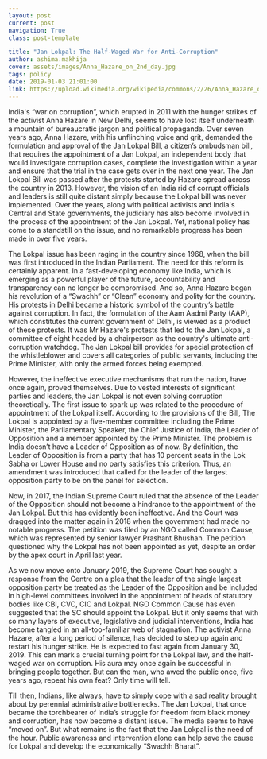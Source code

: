 ```yaml
---
layout: post
current: post
navigation: True
class: post-template

title: "Jan Lokpal: The Half-Waged War for Anti-Corruption"
author: ashima.makhija
cover: assets/images/Anna_Hazare_on_2nd_day.jpg
tags: policy
date: 2019-01-03 21:01:00
link: https://upload.wikimedia.org/wikipedia/commons/2/26/Anna_Hazare_on_2nd_day.jpg
---
```

India's “war on corruption”, which erupted in 2011 with the hunger strikes of the activist Anna Hazare in New Delhi, seems to have lost itself underneath a mountain of bureaucratic jargon and political propaganda. Over seven years ago, Anna Hazare, with his unflinching voice and grit, demanded the formulation and approval of the Jan Lokpal Bill, a citizen’s ombudsman bill, that requires the appointment of a Jan Lokpal, an independent body that would investigate corruption cases, complete the investigation within a year and ensure that the trial in the case gets over in the next one year. The Jan Lokpal Bill was passed after the protests started by Hazare spread across the country in 2013. However, the vision of an India rid of corrupt officials and leaders is still quite distant simply because the Lokpal bill was never implemented. Over the years, along with political activists and India's Central and State governments, the judiciary has also become involved in the process of the appointment of the Jan Lokpal. Yet, national policy has come to a standstill on the issue, and no remarkable progress has been made in over five years.

The Lokpal issue has been raging in the country since 1968, when the bill was first introduced in the Indian Parliament. The need for this reform is certainly apparent. In a fast-developing economy like India, which is emerging as a powerful player of the future, accountability and transparency can no longer be compromised. And so, Anna Hazare began his revolution of a “Swachh” or “Clean” economy and polity for the country. His protests in Delhi became a historic symbol of the country’s battle against corruption. In fact, the formulation of the Aam Aadmi Party (AAP), which constitutes the current government of Delhi, is viewed as a product of these protests. It was Mr Hazare's protests that led to the Jan Lokpal, a committee of eight headed by a chairperson as the country's ultimate anti-corruption watchdog. The Jan Lokpal bill provides for special protection of the whistleblower and covers all categories of public servants, including the Prime Minister, with only the armed forces being exempted.

However, the ineffective executive mechanisms that run the nation, have once again, proved themselves. Due to vested interests of significant parties and leaders, the Jan Lokpal is not even solving corruption theoretically. The first issue to spark up was related to the procedure of appointment of the Lokpal itself. According to the provisions of the Bill, The Lokpal is appointed by a five-member committee including the Prime Minister, the Parliamentary Speaker, the Chief Justice of India, the Leader of Opposition and a member appointed by the Prime Minister. The problem is India doesn’t have a Leader of Opposition as of now. By definition, the Leader of Opposition is from a party that has 10 percent seats in the Lok Sabha or Lower House and no party satisfies this criterion. Thus, an amendment was introduced that called for the leader of the largest opposition party to be on the panel for selection.

Now, in 2017, the Indian Supreme Court ruled that the absence of the Leader of the Opposition should not become a hindrance to the appointment of the Jan Lokpal. But this has evidently been ineffective. And the Court was dragged into the matter again in 2018 when the government had made no notable progress. The petition was filed by an NGO called Common Cause, which was represented by senior lawyer Prashant Bhushan. The petition questioned why the Lokpal has not been appointed as yet, despite an order by the apex court in April last year.

As we now move onto January 2019, the Supreme Court has sought a response from the Centre on a plea that the leader of the single largest opposition party be treated as the Leader of the Opposition and be included in high-level committees involved in the appointment of heads of statutory bodies like CBI, CVC, CIC and Lokpal. NGO Common Cause has even suggested that the SC should appoint the Lokpal. But it only seems that with so many layers of executive, legislative and judicial interventions, India has become tangled in an all-too-familiar web of stagnation. The activist Anna Hazare, after a long period of silence, has decided to step up again and restart his hunger strike. He is expected to fast again from January 30, 2019. This can mark a crucial turning point for the Lokpal law, and the half-waged war on corruption. His aura may once again be successful in bringing people together. But can the man, who awed the public once, five years ago, repeat his own feat? Only time will tell.

Till then, Indians, like always, have to simply cope with a sad reality brought about by perennial administrative bottlenecks. The Jan Lokpal, that once became the torchbearer of India’s struggle for freedom from black money and corruption, has now become a distant issue. The media seems to have “moved on”. But what remains is the fact that the Jan Lokpal is the need of the hour. Public awareness and intervention alone can help save the cause for Lokpal and develop the economically “Swachh Bharat”.
